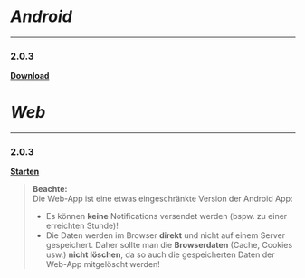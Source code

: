 # _Android_
---
### 2.0.3
**[Download](https://dl.dropboxusercontent.com/s/mrn30md5en92skr/app-release-2.0.3.apk)**

# _Web_
---
### 2.0.3
**[Starten](https://tibo-16.github.io/app)**

> **Beachte:**  
> Die Web-App ist eine etwas eingeschränkte Version der Android App:
> * Es können **keine** Notifications versendet werden (bspw. zu einer erreichten Stunde)!
> * Die Daten werden im Browser **direkt** und nicht auf einem Server gespeichert. Daher sollte man die **Browserdaten** (Cache, Cookies usw.) **nicht löschen**, da so auch die gespeicherten Daten der Web-App mitgelöscht werden!